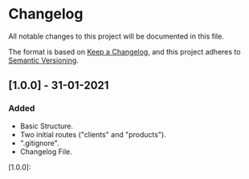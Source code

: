 # Changelog

All notable changes to this project will be documented in this file.

The format is based on [Keep a Changelog](https://keepachangelog.com/en/1.0.0/),
and this project adheres to [Semantic Versioning](https://semver.org/spec/v2.0.0.html).


## [1.0.0] - 31-01-2021

### Added

- Basic Structure.
- Two initial routes ("clients" and "products").
- ".gitignore".
- Changelog File.

[1.0.0]: 
